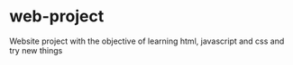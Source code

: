 # web-project
Website project with the objective of learning html, javascript and css and try new things
